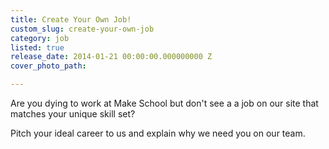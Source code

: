 ```yaml
---
title: Create Your Own Job!
custom_slug: create-your-own-job
category: job
listed: true
release_date: 2014-01-21 00:00:00.000000000 Z
cover_photo_path: 

---
```

Are you dying to work at Make School but don't see a a job on our site that matches your unique skill set?

Pitch your ideal career to us and explain why we need you on our team.